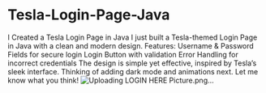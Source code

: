 # Tesla-Login-Page-Java
I Created a Tesla Login Page in Java
I just built a Tesla-themed Login Page in Java with a clean and modern design.
Features:
Username & Password Fields for secure login
Login Button with validation
Error Handling for incorrect credentials
The design is simple yet effective, inspired by Tesla’s sleek interface. Thinking of adding dark mode and animations next. Let me know what you think!
![Uploading LOGIN HERE Picture.png…]()
